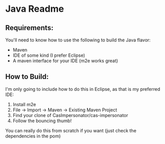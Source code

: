 # Java Readme
## Requirements:

You'll need to know how to use the following to build the Java flavor:
- Maven
- IDE of some kind (I prefer Eclipse)
- A maven interface for your IDE (m2e works great)

## How to Build:
I'm only going to include how to do this in Eclipse, as that is my preferred IDE:

1. Install m2e
2. File -> Import -> Maven -> Existing Maven Project
3. Find your clone of CasImpersonator/cas-impersonator
4. Follow the bouncing thumb!

You can really do this from scratch if you want (just check the dependencies in the pom)